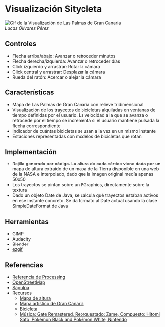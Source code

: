 # Visualización Sitycleta
![Gif de la Visualización de Las Palmas de Gran Canaria](https://user-images.githubusercontent.com/47455265/158084070-21670f71-162c-49d7-86d1-c901621632ec.gif)
<br>*Lucas Olivares Pérez*

## Controles
- Flecha arriba/abajo: Avanzar o retroceder minutos
- Flecha derecha/izquierda: Avanzar o retroceder días
- Click izquierdo y arrastrar: Rotar la cámara
- Click central y arrastrar: Desplazar la cámara
- Rueda del ratón: Acercar o alejar la cámara

## Características
- Mapa de Las Palmas de Gran Canaria con relieve tridimensional
- Visualización de los trayectos de bicicletas alquiladas en ventanas de tiempo definidas por el usuario. La velocidad a la que se avanza o retrocede por el tiempo se incrementa si el usuario mantiene pulsada la flecha correspondiente
- Indicador de cuántas bicicletas se usan a la vez en un mismo instante
- Estaciones representadas con modelos de bicicletas que rotan

## Implementación
- Rejilla generada por código. La altura de cada vértice viene dada por un mapa de altura extraído de un mapa de la Tierra disponible en una web de la NASA e interpolado, dado que la imagen original medía apenas 50x50
- Los trayectos se pintan sobre un PGraphics, directamente sobre la textura
- Dado un objeto Date de Java, se calcula qué trayectos estaban activos en ese instante concreto. Se da formato al Date actual usando la clase SimpleDateFormat de Java

## Herramientas
- GIMP
- Audacity
- Blender
- [ezgif](https://ezgif.com)

## Referencias
- [Referencia de Processing](https://processing.org/reference/)
- [OpenStreetMap](https://www.openstreetmap.org/)
- [Sagulpa](https://www.sagulpa.com/)
- Recursos
  - [Mapa de altura](https://visibleearth.nasa.gov/images/73934/topography)
  - [Mapa artístico de Gran Canaria](https://www3.gobiernodecanarias.org/medusa/mediateca/ecoescuela/wp-content/uploads/sites/2/2013/11/21-Gran-Canaria.png)
  - [Bicicleta](https://sketchfab.com/3d-models/low-poly-bicycle-1a1751bdef69489b84fbf581c6b1a8d4)
  - [Música: Gate Remastered, Reorquestado: Zame, Compuesto: Hitomi Sato, Pokémon Black and Pokémon White, Nintendo](https://youtu.be/A0ZiPKGImyI)
